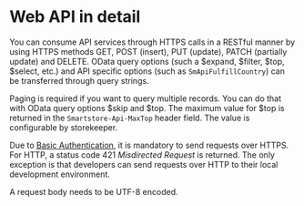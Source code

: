 # Web API in detail

You can consume API services through HTTPS calls in a RESTful manner by using HTTPS methods GET, POST (insert), PUT (update), PATCH (partially update) and DELETE. OData query options (such a $expand, $filter, $top, $select, etc.) and API specific options (such as `SmApiFulfillCountry`) can be transferred through query strings.

Paging is required if you want to query multiple records. You can do that with OData query options $skip and $top. The maximum value for $top is returned in the `Smartstore-Api-MaxTop` header field. The value is configurable by storekeeper.

Due to [Basic Authentication](authentication.md), it is mandatory to send requests over HTTPS. For HTTP, a status code 421 _Misdirected Request_ is returned. The only exception is that developers can send requests over HTTP to their local development environment.

A request body needs to be UTF-8 encoded.
